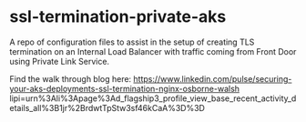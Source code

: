 # ssl-termination-private-aks
A repo of configuration files to assist in the setup of creating TLS termination on an Internal Load Balancer with traffic coming from Front Door using Private Link Service.

Find the walk through blog here: https://www.linkedin.com/pulse/securing-your-aks-deployments-ssl-termination-nginx-osborne-walsh lipi=urn%3Ali%3Apage%3Ad_flagship3_profile_view_base_recent_activity_details_all%3B1jr%2BrdwtTpStw3sf46kCaA%3D%3D
